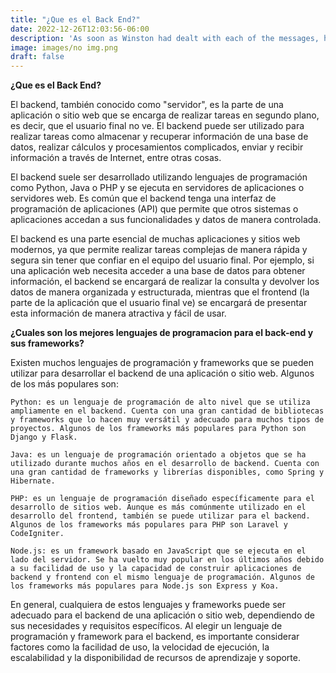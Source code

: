 ```yaml
---
title: "¿Que es el Back End?"
date: 2022-12-26T12:03:56-06:00
description: 'As soon as Winston had dealt with each of the messages, he clipped his speakwritten corrections to the appropriate copy of the Times and pushed them into the pneumatic tube. '
image: images/no img.png
draft: false
---
```

**¿Que es el Back End?**

El backend, también conocido como "servidor", es la parte de una aplicación o sitio web que se encarga de realizar tareas en segundo plano, es decir, que el usuario final no ve. El backend puede ser utilizado para realizar tareas como almacenar y recuperar información de una base de datos, realizar cálculos y procesamientos complicados, enviar y recibir información a través de Internet, entre otras cosas.

El backend suele ser desarrollado utilizando lenguajes de programación como Python, Java o PHP y se ejecuta en servidores de aplicaciones o servidores web. Es común que el backend tenga una interfaz de programación de aplicaciones (API) que permite que otros sistemas o aplicaciones accedan a sus funcionalidades y datos de manera controlada.

El backend es una parte esencial de muchas aplicaciones y sitios web modernos, ya que permite realizar tareas complejas de manera rápida y segura sin tener que confiar en el equipo del usuario final. Por ejemplo, si una aplicación web necesita acceder a una base de datos para obtener información, el backend se encargará de realizar la consulta y devolver los datos de manera organizada y estructurada, mientras que el frontend (la parte de la aplicación que el usuario final ve) se encargará de presentar esta información de manera atractiva y fácil de usar.

**¿Cuales son los mejores lenguajes de programacion para el back-end y sus frameworks?**

Existen muchos lenguajes de programación y frameworks que se pueden utilizar para desarrollar el backend de una aplicación o sitio web. Algunos de los más populares son:

    Python: es un lenguaje de programación de alto nivel que se utiliza ampliamente en el backend. Cuenta con una gran cantidad de bibliotecas y frameworks que lo hacen muy versátil y adecuado para muchos tipos de proyectos. Algunos de los frameworks más populares para Python son Django y Flask.

    Java: es un lenguaje de programación orientado a objetos que se ha utilizado durante muchos años en el desarrollo de backend. Cuenta con una gran cantidad de frameworks y librerías disponibles, como Spring y Hibernate.

    PHP: es un lenguaje de programación diseñado específicamente para el desarrollo de sitios web. Aunque es más comúnmente utilizado en el desarrollo del frontend, también se puede utilizar para el backend. Algunos de los frameworks más populares para PHP son Laravel y CodeIgniter.

    Node.js: es un framework basado en JavaScript que se ejecuta en el lado del servidor. Se ha vuelto muy popular en los últimos años debido a su facilidad de uso y la capacidad de construir aplicaciones de backend y frontend con el mismo lenguaje de programación. Algunos de los frameworks más populares para Node.js son Express y Koa.

En general, cualquiera de estos lenguajes y frameworks puede ser adecuado para el backend de una aplicación o sitio web, dependiendo de sus necesidades y requisitos específicos. Al elegir un lenguaje de programación y framework para el backend, es importante considerar factores como la facilidad de uso, la velocidad de ejecución, la escalabilidad y la disponibilidad de recursos de aprendizaje y soporte.